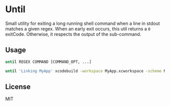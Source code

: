# Until

Small utility for exiting a long running shell command when a line in stdout matches a given regex.
When an early exit occurs, this util returns a `0` exitCode. Otherwise, it respects the output of the sub-command.

## Usage

```bash
until REGEX COMMAND [COMMAND_OPT, ...]

until 'Linking MyApp' xcodebuild -workspace MyApp.xcworkspace -scheme MyApp clean build
```

## License

MIT
